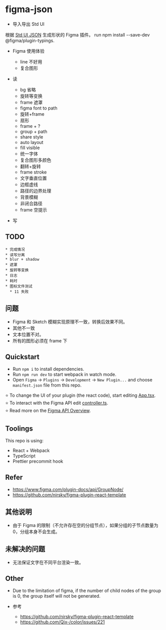 # figma-json

* 导入导出 Std UI

根据 [Std UI JSON](https://github.com/yunser/json-ui) 生成形状的 Figma 插件。
run npm install --save-dev @figma/plugin-typings.


* Figma 使用体验
  * line 不好用
  * 复合图形

* 读
  * bg 省略
  * 旋转等变换
  * frame 遮罩
  * figma font to path
  * 旋转+frame
  * 扇形
  * frame + ?
  * group + path
  * share style
  * auto layout
  * fill visible
  * 统一字体
  * 复合图形多颜色
  * 翻转+旋转
  * frame stroke
  * 文字垂直位置
  * 边框虚线
  * 路径的边界处理
  * 背景模糊
  * 非闭合路径
  * frame 空提示
* 写

## TODO
    * 完成情况
    * 读写分离
    * blur + shadow
    * 遮罩
    * 旋转等变换
    * 日志
    * 耗时
    * 图标文件测试
      * 11 失败

## 问题

* Figma 和 Sketch 模糊实现原理不一致，转换后效果不同。
* 其他不一致
* 文本位置不对。
* 所有的图形必须在 frame 下


## Quickstart
* Run `npm i` to install dependencies.
* Run `npm run dev` to start webpack in watch mode.
* Open `Figma` -> `Plugins` -> `Development` -> `New Plugin...` and choose `manifest.json` file from this repo.

⭐ To change the UI of your plugin (the react code), start editing [App.tsx](./src/app/components/App.tsx).  
⭐ To interact with the Figma API edit [controller.ts](./src/plugin/controller.ts).  
⭐ Read more on the [Figma API Overview](https://www.figma.com/plugin-docs/api/api-overview/).

## Toolings
This repo is using:
* React + Webpack
* TypeScript
* Prettier precommit hook

## Refer

* https://www.figma.com/plugin-docs/api/GroupNode/
* https://github.com/nirsky/figma-plugin-react-template

## 其他说明

* 由于 Figma 的限制（不允许存在空的分组节点），如果分组的子节点数量为 0，分组本身不会生成。


## 未解决的问题

* 无法保证文字在不同平台渲染一致。


## Other

* Due to the limitation of figma, if the number of child nodes of the group is 0, the group itself will not be generated.

* 参考
  * https://github.com/nirsky/figma-plugin-react-template
  * https://github.com/Qix-/color/issues/221